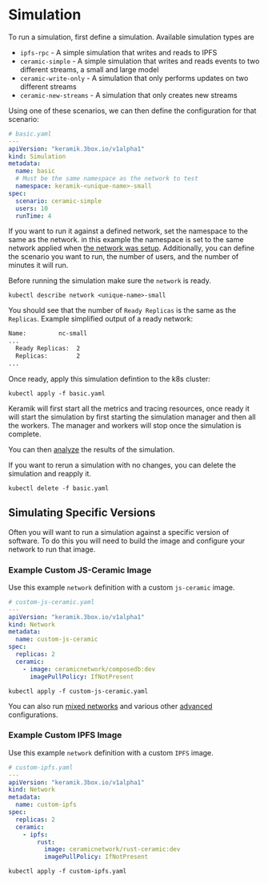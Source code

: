 # Simulation

To run a simulation, first define a simulation. Available simulation types are

- `ipfs-rpc` - A simple simulation that writes and reads to IPFS
- `ceramic-simple` - A simple simulation that writes and reads events to two different streams, a small and large model
- `ceramic-write-only` - A simulation that only performs updates on two different streams
- `ceramic-new-streams` - A simulation that only creates new streams

Using one of these scenarios, we can then define the configuration for that scenario:

```yaml
# basic.yaml
---
apiVersion: "keramik.3box.io/v1alpha1"
kind: Simulation
metadata:
  name: basic
  # Must be the same namespace as the network to test
  namespace: keramik-<unique-name>-small
spec:
  scenario: ceramic-simple
  users: 10
  runTime: 4
```

If you want to run it against a defined network, set the namespace to the same as the network. in this example the
namespace is set to the same network applied when [the network was setup](./setup_network.md).
Additionally, you can define the scenario you want to run, the number of users, and the number of minutes it will run.

Before running the simulation make sure the `network` is ready.

```
kubectl describe network <unique-name>-small
```

You should see that the number of `Ready Replicas` is the same as the `Replicas`.
Example simplified output of a ready network:

```txt
Name:         nc-small
...
  Ready Replicas:  2
  Replicas:        2
...
```

Once ready, apply this simulation defintion to the k8s cluster:

```shell
kubectl apply -f basic.yaml
```

Keramik will first start all the metrics and tracing resources, once ready it will start the simulation by first starting the simulation manager and then all the workers.
The manager and workers will stop once the simulation is complete.

You can then [analyze](analysis.md) the results of the simulation.

If you want to rerun a simulation with no changes, you can delete the simulation and reapply it.

```shell
kubectl delete -f basic.yaml
```

## Simulating Specific Versions

Often you will want to run a simulation against a specific version of software.
To do this you will need to build the image and configure your network to run that image.

### Example Custom JS-Ceramic Image

Use this example `network` definition with a custom `js-ceramic` image.

```yaml
# custom-js-ceramic.yaml
---
apiVersion: "keramik.3box.io/v1alpha1"
kind: Network
metadata:
  name: custom-js-ceramic
spec:
  replicas: 2
  ceramic:
    - image: ceramicnetwork/composedb:dev
      imagePullPolicy: IfNotPresent
```

```shell
kubectl apply -f custom-js-ceramic.yaml
```

You can also run [mixed networks](./mixed_networks.md) and various other [advanced](./advanced_configuration.md) configurations.


### Example Custom IPFS Image

Use this example `network` definition with a custom `IPFS` image.

```yaml
# custom-ipfs.yaml
---
apiVersion: "keramik.3box.io/v1alpha1"
kind: Network
metadata:
  name: custom-ipfs
spec:
  replicas: 2
  ceramic:
    - ipfs:
        rust:
          image: ceramicnetwork/rust-ceramic:dev
          imagePullPolicy: IfNotPresent
```

```shell
kubectl apply -f custom-ipfs.yaml
```

